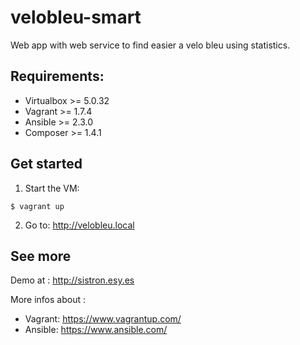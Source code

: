 # velobleu-smart
Web app with web service to find easier a velo bleu using statistics.

## Requirements:
* Virtualbox >= 5.0.32
* Vagrant >= 1.7.4
* Ansible >= 2.3.0
* Composer >= 1.4.1

## Get started

1. Start the VM:
```
$ vagrant up
```

2. Go to: http://velobleu.local

## See more

Demo at : http://sistron.esy.es






More infos about :
* Vagrant: https://www.vagrantup.com/
* Ansible: https://www.ansible.com/